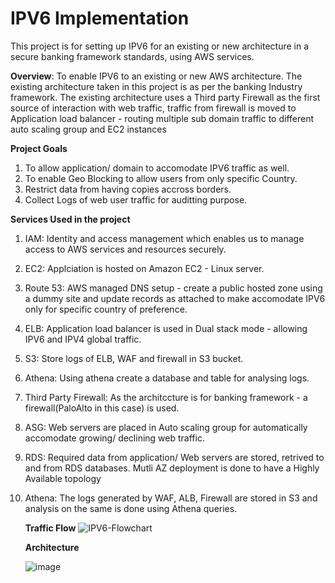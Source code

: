 # IPV6 Implementation
This project is for setting up IPV6 for an existing or new architecture in a secure banking framework standards, using AWS services.

**Overview**:
To enable IPV6 to an existing or new AWS architecture. The existing architecture taken in this project is as per the banking Industry framework. The existing architecture uses a Third party Firewall as the first source of interaction with web traffic, traffic from firewall is moved to Application load balancer - routing multiple sub domain traffic to different auto scaling group and EC2 instances

**Project Goals**
1. To allow application/ domain to accomodate IPV6 traffic as well.
2. To enable Geo Blocking to allow users from only specific Country.
3. Restrict data from having copies accross borders.
4. Collect Logs of web user traffic for auditting purpose.

**Services Used in the project**
1. IAM: Identity and access management which enables us to manage access to AWS services and resources securely.
2. EC2: Applciation is hosted on Amazon EC2 - Linux server.
3. Route 53: AWS managed DNS setup - create a public hosted zone using a dummy site and update records as attached to make accomodate IPV6 only for specific country of preference.
4. ELB: Application load balancer is used in Dual stack mode - allowing IPV6 and IPV4 global traffic.
5. S3: Store logs of ELB, WAF and firewall in S3 bucket.
6. Athena: Using athena create a database and table for analysing logs.
7. Third Party Firewall: As the architccture is for banking framework - a firewall(PaloAlto in this case) is used.
8. ASG: Web servers are placed in Auto scaling group for automatically accomodate growing/ declining web traffic.
9. RDS: Required data from application/ Web servers are stored, retrived to and from RDS databases. Mutli AZ deployment is done to have a Highly Available topology
10. Athena: The logs generated by WAF, ALB, Firewall are stored in S3 and analysis on the same is done using Athena queries.

    **Traffic Flow**
    ![IPV6-Flowchart](https://github.com/N140965/IPV6Implementation/assets/154440309/f87d95e9-2b18-4f95-8910-814bc7bfcd1b)


    **Architecture**

    ![image](https://github.com/N140965/IPV6Implementation/assets/154440309/bc3ee465-e90d-4493-bc5e-11ae2b55747e)


